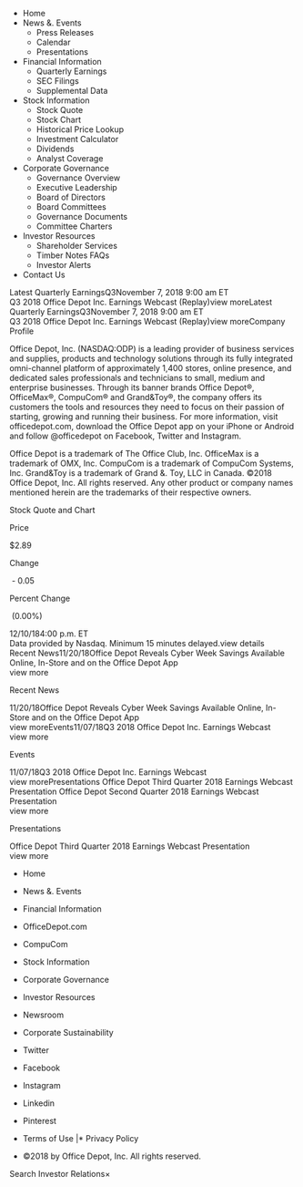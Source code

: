 *   Home
*   News &. Events
    *   Press Releases
    *   Calendar
    *   Presentations
*   Financial Information
    *   Quarterly Earnings
    *   SEC Filings
    *   Supplemental Data
*   Stock Information
    *   Stock Quote
    *   Stock Chart
    *   Historical Price Lookup
    *   Investment Calculator
    *   Dividends
    *   Analyst Coverage
*   Corporate Governance
    *   Governance Overview
    *   Executive Leadership
    *   Board of Directors
    *   Board Committees
    *   Governance Documents
    *   Committee Charters
*   Investor Resources
    *   Shareholder Services
    *   Timber Notes FAQs
    *   Investor Alerts
*   Contact Us

Latest Quarterly EarningsQ3November 7, 2018 9:00 am ET  
Q3 2018 Office Depot Inc. Earnings Webcast (Replay)view moreLatest Quarterly EarningsQ3November 7, 2018 9:00 am ET  
Q3 2018 Office Depot Inc. Earnings Webcast (Replay)view moreCompany Profile

Office Depot, Inc. (NASDAQ:ODP) is a leading provider of business services and supplies, products and technology solutions through its fully integrated omni-channel platform of approximately 1,400 stores, online presence, and dedicated sales professionals and technicians to small, medium and enterprise businesses. Through its banner brands Office Depot®, OfficeMax®, CompuCom® and Grand&Toy®, the company offers its customers the tools and resources they need to focus on their passion of starting, growing and running their business. For more information, visit officedepot.com, download the Office Depot app on your iPhone or Android and follow @officedepot on Facebook, Twitter and Instagram.  
  
Office Depot is a trademark of The Office Club, Inc. OfficeMax is a trademark of OMX, Inc. CompuCom is a trademark of CompuCom Systems, Inc. Grand&Toy is a trademark of Grand &. Toy, LLC in Canada. ©2018 Office Depot, Inc. All rights reserved. Any other product or company names mentioned herein are the trademarks of their respective owners.

Stock Quote and Chart

Price

$2.89

Change

 - 0.05

Percent Change

 (0.00%)

12/10/184:00 p.m. ET  
Data provided by Nasdaq. Minimum 15 minutes delayed.view details  
Recent News11/20/18Office Depot Reveals Cyber Week Savings Available Online, In-Store and on the Office Depot App  
view more

Recent News

11/20/18Office Depot Reveals Cyber Week Savings Available Online, In-Store and on the Office Depot App  
view moreEvents11/07/18Q3 2018 Office Depot Inc. Earnings Webcast  
view more

Events

11/07/18Q3 2018 Office Depot Inc. Earnings Webcast  
view morePresentations Office Depot Third Quarter 2018 Earnings Webcast Presentation Office Depot Second Quarter 2018 Earnings Webcast Presentation  
view more

Presentations

Office Depot Third Quarter 2018 Earnings Webcast Presentation  
view more

*   Home
*   News &. Events
*   Financial Information
*   OfficeDepot.com
*   CompuCom

*   Stock Information
*   Corporate Governance
*   Investor Resources
*   Newsroom
*   Corporate Sustainability

*   Twitter
*   Facebook
*   Instagram
*   Linkedin
*   Pinterest

  

*   Terms of Use
|*   Privacy Policy

*   ©2018 by Office Depot, Inc. All rights reserved.

Search Investor Relations×